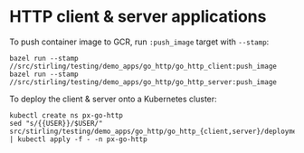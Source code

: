 # HTTP client & server applications

To push container image to GCR, run `:push_image` target with `--stamp`:

```
bazel run --stamp //src/stirling/testing/demo_apps/go_http/go_http_client:push_image
bazel run --stamp //src/stirling/testing/demo_apps/go_http/go_http_server:push_image
```

To deploy the client & server onto a Kubernetes cluster:

```
kubectl create ns px-go-http
sed "s/{{USER}}/$USER/" src/stirling/testing/demo_apps/go_http/go_http_{client,server}/deployment.yaml | kubectl apply -f - -n px-go-http
```
